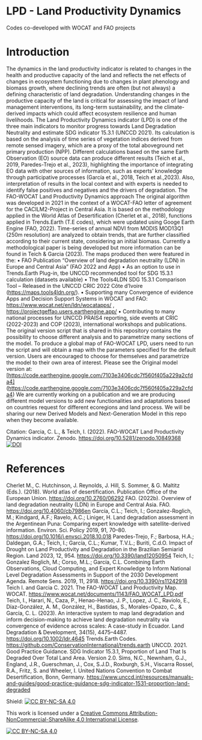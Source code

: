 # LPD - Land Productivity Dynamics
Codes co-developed with WOCAT and FAO projects

# Introduction
The dynamics in the land productivity indicator is related to changes in the health and productive capacity of the land and reflects the net effects of changes in ecosystem functioning due to changes in plant phenology and biomass growth, where declining trends are often (but not always) a defining characteristic of land degradation. Understanding changes in the productive capacity of the land is critical for assessing the impact of land management interventions, its long-term sustainability, and the climate-derived impacts which could affect ecosystem resilience and human livelihoods.
The Land Productivity Dynamics indicator (LPD) is one of the three main indicators to monitor progress towards Land Degradation Neutrality and estimate SDG indicator 15.3.1 (UNCCD 2021). Its calculation is based on the analysis of time series of vegetation indices derived from remote sensed imagery, which are a proxy of the total aboveground net primary production (NPP). 
Different calculations based on the same Earth Observation (EO) source data can produce different results (Teich et al., 2019, Paredes-Trejo et al., 2023), highlighting the importance of integrating EO data with other sources of information, such as experts’ knowledge through participative processes (García et al., 2018, Teich et al.,2023). Also, interpretation of results in the local context and with experts is needed to identify false positives and negatives and the drivers of degradation.
The FAO-WOCAT Land Productivity Dynamics approach
The original algorithm was developed in 2021 in the context of a WOCAT-FAO letter of agreement for the CACILM2-Project in Central Asia. It is based on the methodology applied in the World Atlas of Desertification (Cherlet et al., 2018), functions applied in Trends.Earth (T.E codes),   which were updated using Googe Earth Engine (FAO, 2022). Time-series of annual NDVI from MODIS MOD13Q1 (250m resolution) are analyzed to obtain trends, that are further classified according to their current state, considering an initial biomass. Currently a methodological paper is being developed but more information can be found in Teich & Garcia (2023).
The maps produced then were featured in the:
•	FAO Publication “Overview of land degradation neutrality (LDN) in Europe and Central Asia” (FAO 2022 and App)
•	As an option to use in Trends.Earth Plug-in, tbe UNCCD recommended tool for SDG 15.3.1 calculation (datasets available)
•	The Tools4LDN SDG 15.3.1 Comparison Tool – Released in the UNCCD CRIC 2022 Côte d’Ivoire (https://maps.tools4ldn.org/).
•	Supporting many Convergence of evidence Apps and Decision Support Systems in WOCAT and FAO: https://www.wocat.net/en/ldn/wocatapps/ , https://projectgeffao.users.earthengine.app/ 
•	Contributing to many national processes for UNCCD PRAIS4 reporting, side events at CRIC (2022-2023) and COP (2023), international workshops and publications.
The original version script that is shared in this repository contains the possibility to choose different analysis and to parametrize many sections of the model. To produce a global map of FAO-WOCAT LPD, users need to run the script and will obtain a map with the parameters specified for the default version. Users are encouraged to choose for themselves and parametrize the model to their own area of interest.
Please see the Original model version at: 
[https://code.earthengine.google.com/7103e3406cdc7f560f405a229a2cfda4] (https://code.earthengine.google.com/7103e3406cdc7f560f405a229a2cfda4) 
We are currently working on a publication and we are producing different model versions to add new functionalities and adaptations based on countries request for different ecoregions and land process. We will be sharing our new Derived Models and Next-Generation Model in this repo when they become available.

Citation:  Garcia, C. L., & Teich, I. (2022). FAO-WOCAT Land Productivity Dynamics indicator. Zenodo. https://doi.org/10.5281/zenodo.10849368
[![DOI](https://zenodo.org/badge/DOI/10.5281/zenodo.10849368.svg)](https://doi.org/10.5281/zenodo.10849368)


# References
Cherlet M., C. Hutchinson, J. Reynolds, J. Hill, S. Sommer, & G. Maltitz (Eds.). (2018). World atlas of desertification. Publication Office of the European Union. https://doi.org/10.2760/06292 
FAO. (2022b). Overview of land degradation neutrality (LDN) in Europe and Central Asia. FAO. https://doi.org/10.4060/cb7986en 
García, C.L.; Teich, I.; Gonzalez-Roglich, M.; Kindgard, A.F.; Ravelo, A.C.; Liniger, H. Land degradation assessment in the Argentinean Puna: Comparing expert knowledge with satellite-derived information. Environ. Sci. Policy 2019, 91, 70–80. https://doi.org/10.1016/j.envsci.2018.10.018
Paredes-Trejo, F.; Barbosa, H.A.; Daldegan, G.A.; Teich, I.; García, C.L.; Kumar, T.V.L.; Buriti, C.d.O. Impact of Drought on Land Productivity and Degradation in the Brazilian Semiarid Region. Land 2023, 12, 954. https://doi.org/10.3390/land12050954
Teich, I.; Gonzalez Roglich, M.; Corso, M.L.; García, C.L. Combining Earth Observations, Cloud Computing, and Expert Knowledge to Inform National Level Degradation Assessments in Support of the 2030 Development Agenda. Remote Sens. 2019, 11, 2918. https://doi.org/10.3390/rs11242918
Teich I. and Garcia C. 2021. The FAO-WOCAT Land Productivity Map. WOCAT. https://www.wocat.net/documents/1143/FAO_WOCAT_LPD.pdf
Teich, I., Harari, N., Caza, P., Henao-Henao, J. P., Lopez, J. C., Raviolo, E., Díaz-González, A. M., González, H., Bastidas, S., Morales-Opazo, C., & García, C. L. (2023). An interactive system to map land degradation and inform decision-making to achieve land degradation neutrality via convergence of evidence across scales: A case-study in Ecuador. Land Degradation & Development, 34(15), 4475–4487. https://doi.org/10.1002/ldr.4645 
Trends.Earth Codes. https://github.com/ConservationInternational/trends.earth 
UNCCD. 2021. Good Practice Guidance. SDG Indicator 15.3.1, Proportion of Land That Is Degraded Over Total Land Area. Version 2.0. Sims, N.C., Newnham, G.J., England, J.R., Guerschman, J., Cox, S.J.D., Roxburgh, S.H., Viscarra Rossel, R.A., Fritz, S. and Wheeler, I. United Nations Convention to Combat Desertification, Bonn, Germany. https://www.unccd.int/resources/manuals-and-guides/good-practice-guidance-sdg-indicator-1531-proportion-land-degraded 

Shield: [![CC BY-NC-SA 4.0][cc-by-nc-sa-shield]][cc-by-nc-sa]

This work is licensed under a
[Creative Commons Attribution-NonCommercial-ShareAlike 4.0 International License][cc-by-nc-sa].

[![CC BY-NC-SA 4.0][cc-by-nc-sa-image]][cc-by-nc-sa]

[cc-by-nc-sa]: http://creativecommons.org/licenses/by-nc-sa/4.0/
[cc-by-nc-sa-image]: https://licensebuttons.net/l/by-nc-sa/4.0/88x31.png
[cc-by-nc-sa-shield]: https://img.shields.io/badge/License-CC%20BY--NC--SA%204.0-lightgrey.svg
